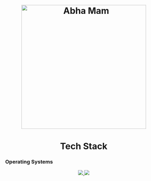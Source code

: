 <h1 align="center">
  <br>
	  <a><img src="https://github.com/user-attachments/assets/5ef50ec4-5fa2-4156-8df2-b1a68225ba07" alt="Abha Mam" width = "400"></a>
  <br>
</h1>

<h1 align="center"; style = "bold";>Tech Stack</h1>

<!-- Operating Sytems -->
### Operating Systems
<p align="center">
  <a href="https://skillicons.dev">
    <img src="https://skillicons.dev/icons?i=git,docker,c,cpp,vim" />
	  <img src="https://skillicons.dev/icons?i=git,docker,c,cpp,vim" />
  </a>
</p>
